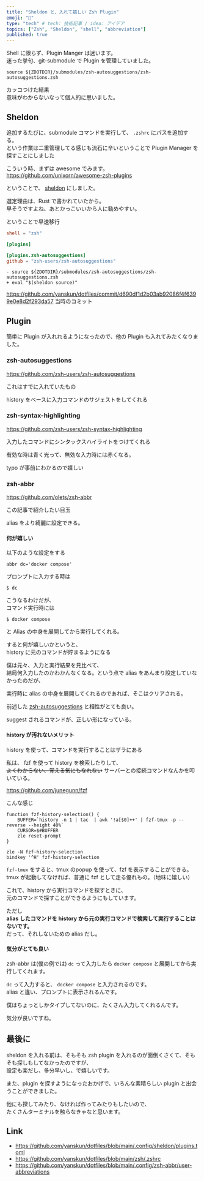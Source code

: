 ```yaml
---
title: "Sheldon と、入れて嬉しい Zsh Plugin"
emoji: "🐚"
type: "tech" # tech: 技術記事 / idea: アイデア
topics: ["Zsh", "Sheldon", "shell", "abbreviation"]
published: true
---
```


Shell に限らず、Plugin Manger は迷います。  
迷った挙句、git-submodule で Plugin を管理していました。

```shell:.zshrc
source ${ZDOTDIR}/submodules/zsh-autosuggestions/zsh-autosuggestions.zsh
```

カッコつけた結果  
意味がわからないなって個人的に思いました。 

## Sheldon

追加するたびに、submodule コマンドを実行して、 `.zshrc` にパスを追加する。  
という作業は二重管理してる感じも流石に辛いということで Plugin Manager を探すことにしました

こういう時、まずは awesome でみます。   
https://github.com/unixorn/awesome-zsh-plugins

ということで、 [sheldon](https://github.com/rossmacarthur/sheldon) にしました。

選定理由は、Rust で書かれていたから。  
早そうですよね、あとかっこいいから人に勧めやすい。

ということで早速移行

```toml:.config/sheldon/plugins.toml
shell = "zsh"

[plugins]

[plugins.zsh-autosuggestions]
github = "zsh-users/zsh-autosuggestions"
```

```diff:.zshrc
- source ${ZDOTDIR}/submodules/zsh-autosuggestions/zsh-autosuggestions.zsh
+ eval "$(sheldon source)"
```

https://github.com/yanskun/dotfiles/commit/d690df1d2b03ab92086f4f6399e0e8d2f293da57
当時のコミット

## Plugin
簡単に Plugin が入れれるようになったので、他の Plugin も入れてみたくなりました。

### zsh-autosuggestions

https://github.com/zsh-users/zsh-autosuggestions

これはすでに入れていたもの

history をベースに入力コマンドのサジェストをしてくれる


### zsh-syntax-highlighting

https://github.com/zsh-users/zsh-syntax-highlighting

入力したコマンドにシンタックスハイライトをつけてくれる

有効な時は青く光って、無効な入力時には赤くなる。

typo が事前にわかるので嬉しい

### zsh-abbr

https://github.com/olets/zsh-abbr

この記事で紹介したい目玉

alias をより綺麗に設定できる。

#### 何が嬉しい

以下のような設定をする

```
abbr dc='docker compose'
```

プロンプトに入力する時は

```shell
$ dc
```

こうなるわけだが、  
コマンド実行時には

```shell
$ docker compose
```

と Alias の中身を展開してから実行してくれる。

すると何が嬉しいかというと、  
history に元のコマンドが貯まるようになる

僕は元々、入力と実行結果を見比べて、  
結局何入力したのかわかんなくなる。という点で alias をあんまり設定していなかったのだが、  

実行時に alias の中身を展開してくれるのであれば、そこはクリアされる。

前述した [zsh-autosuggestions](#zsh-autosuggestions) と相性がとても良い。

suggest されるコマンドが、正しい形になっている。


#### history が汚れないメリット

history を使って、コマンドを実行することはザラにある  

私は、 fzf を使って history を検索したりして、  
~~よくわからない、覚える気にもなれない~~ サーバーとの接続コマンドなんかを叩いている。

https://github.com/junegunn/fzf

こんな感じ

```shell:.zshrc
function fzf-history-selection() {
    BUFFER=`history -n 1 | tac  | awk '!a[$0]++' | fzf-tmux -p --reverse --height 40%`
    CURSOR=$#BUFFER
    zle reset-prompt
}

zle -N fzf-history-selection
bindkey '^H' fzf-history-selection
```

`fzf-tmux` をすると、tmux のpopup を使って、fzf を表示することができる。  
tmux が起動してなければ、普通に fzf として走る優れもの。（地味に嬉しい）  

これで、history から実行コマンドを探すときに、  
元のコマンドで探すことができるようにもしています。  


ただし  
**alias したコマンドを history から元の実行コマンドで検索して実行することはないです。**  
だって、それしないための alias だし。

#### 気分がとても良い

zsh-abbr は(僕の例では) `dc` って入力したら `docker compose` と展開してから実行してくれます。

`dc` って入力すると、 `docker compose` と入力されるのです。  
alias と違い、プロンプトに表示されるんです。

僕はちょっとしかタイプしてないのに、たくさん入力してくれるんです。  

気分が良いですね。

## 最後に

sheldon を入れる前は、そもそも zsh plugin を入れるのが面倒くさくて、そもそも探しもしてなかったのですが、  
設定も楽だし、多分早いし、で嬉しいです。  

また、plugin を探すようになったおかげで、いろんな素晴らしい plugin と出会うことができました。  

他にも探してみたり、なければ作ってみたりもしたいので、    
たくさんターミナルを触らなきゃなと思います。

## Link

- https://github.com/yanskun/dotfiles/blob/main/.config/sheldon/plugins.toml
- https://github.com/yanskun/dotfiles/blob/main/zsh/.zshrc
- https://github.com/yanskun/dotfiles/blob/main/.config/zsh-abbr/user-abbreviations
